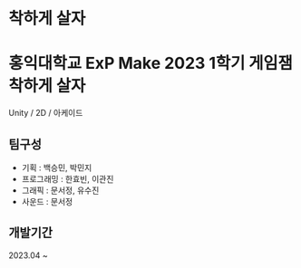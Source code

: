 # 착하게 살자

# 홍익대학교 ExP Make 2023 1학기 게임잼 착하게 살자
Unity / 2D / 아케이드

## 팀구성
* 기획 : 백승민, 박민지
* 프로그래밍 : 한효빈, 이관진
* 그래픽 : 문서정, 유수진 
* 사운드 : 문서정

## 개발기간
2023.04 ~ 

